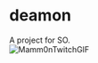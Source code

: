 # deamon
A project for SO.
<br>
![Mamm0nTwitchGIF](https://user-images.githubusercontent.com/49248797/230181024-0452e78f-182a-4375-96a7-e693384e2ecb.gif)

